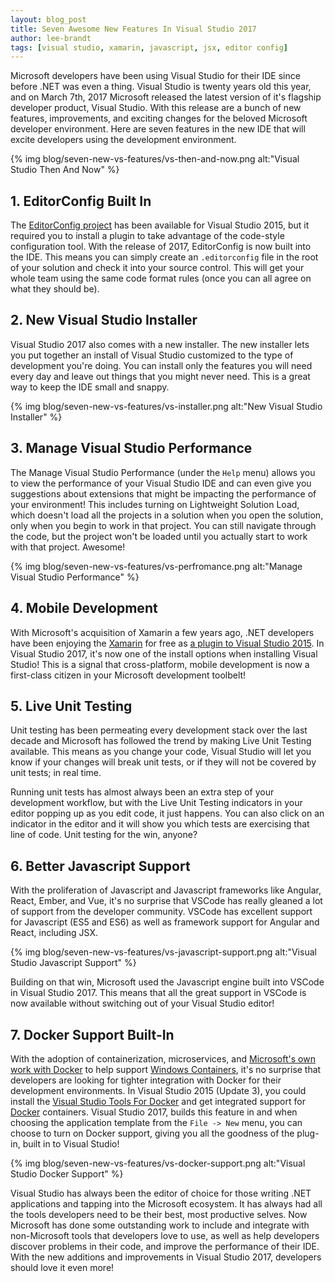 ```yaml
---
layout: blog_post
title: Seven Awesome New Features In Visual Studio 2017
author: lee-brandt
tags: [visual studio, xamarin, javascript, jsx, editor config]
---
```


Microsoft developers have been using Visual Studio for their IDE since before .NET was even a thing. Visual Studio is twenty years old this year, and on March 7th, 2017 Microsoft released the latest version of it's flagship developer product, Visual Studio. With this release are a bunch of new features, improvements, and exciting changes for the beloved Microsoft developer environment. Here are seven features in the new IDE that will excite developers using the development environment.

{% img blog/seven-new-vs-features/vs-then-and-now.png alt:"Visual Studio Then And Now" %}

## 1. EditorConfig Built In
The [EditorConfig project](http://editorconfig.org/) has been available for Visual Studio 2015, but it required you to install a plugin to take advantage of the code-style configuration tool. With the release of 2017, EditorConfig is now built into the IDE. This means you can simply create an `.editorconfig` file in the root of your solution and check it into your source control. This will get your whole team using the same code format rules (once you can all agree on what they should be).

## 2. New Visual Studio Installer
Visual Studio 2017 also comes with a new installer. The new installer lets you put together an install of Visual Studio customized to the type of development you're doing. You can install only the features you will need every day and leave out things that you might never need. This is a great way to keep the IDE small and snappy.

{% img blog/seven-new-vs-features/vs-installer.png alt:"New Visual Studio Installer" %}

## 3. Manage Visual Studio Performance
The Manage Visual Studio Performance (under the `Help` menu) allows you to view the performance of your Visual Studio IDE and can even give you suggestions about extensions that might be impacting the performance of your environment! This includes turning on Lightweight Solution Load, which doesn't load all the projects in a solution when you open the solution, only when you begin to work in that project. You can still navigate through the code, but the project won't be loaded until you actually start to work with that project. Awesome!

{% img blog/seven-new-vs-features/vs-perfromance.png alt:"Manage Visual Studio Performance" %}

## 4. Mobile Development
With Microsoft's acquisition of Xamarin a few years ago, .NET developers have been enjoying the [Xamarin](https://www.xamarin.com/) for free as [a plugin to Visual Studio 2015](https://marketplace.visualstudio.com/items?itemName=Xamarin.Xamarin). In Visual Studio 2017, it's now one of the install options when installing Visual Studio! This is a signal that cross-platform, mobile development is now a first-class citizen in your Microsoft development toolbelt!

## 5. Live Unit Testing
Unit testing has been permeating every development stack over the last decade and Microsoft has followed the trend by making Live Unit Testing available. This means as you change your code, Visual Studio will let you know if your changes will break unit tests, or if they will not be covered by unit tests; in real time.

Running unit tests has almost always been an extra step of your development workflow, but with the Live Unit Testing indicators in your editor popping up as you edit code, it just happens. You can also click on an indicator in the editor and it will show you which tests are exercising that line of code. Unit testing for the win, anyone?

## 6. Better Javascript Support
With the proliferation of Javascript and Javascript frameworks like Angular, React, Ember, and Vue, it's no surprise that VSCode has really gleaned a lot of support from the developer community. VSCode has excellent support for Javascript (ES5 and ES6) as well as framework support for Angular and React, including JSX.

{% img blog/seven-new-vs-features/vs-javascript-support.png alt:"Visual Studio Javascript Support" %}

Building on that win, Microsoft used the Javascript engine built into VSCode in Visual Studio 2017. This means that all the great support in VSCode is now available without switching out of your Visual Studio editor!


## 7. Docker Support Built-In
With the adoption of containerization, microservices, and [Microsoft's own work with Docker](https://www.docker.com/microsoft) to help support [Windows Containers](https://hub.docker.com/search/?isAutomated=0&isOfficial=0&page=1&pullCount=0&q=Microsoft+Windows&starCount=0), it's no surprise that developers are looking for tighter integration with Docker for their development environments. In Visual Studio 2015 (Update 3), you could install the [Visual Studio Tools For Docker](https://marketplace.visualstudio.com/items?itemName=MicrosoftCloudExplorer.VisualStudioToolsforDocker-Preview) and get integrated support for [Docker](https://www.docker.com/) containers. Visual Studio 2017, builds this feature in and when choosing the application template from the `File -> New` menu, you can choose to turn on Docker support, giving you all the goodness of the plug-in, built in to Visual Studio!

{% img blog/seven-new-vs-features/vs-docker-support.png alt:"Visual Studio Docker Support" %}

Visual Studio has always been the editor of choice for those writing .NET applications and tapping into the Microsoft ecosystem. It has always had all the tools developers need to be their best, most productive selves. Now Microsoft has done some outstanding work to include and integrate with non-Microsoft tools that developers love to use, as well as help developers discover problems in their code, and improve the performance of their IDE. With the new additions and improvements in Visual Studio 2017, developers should love it even more!



